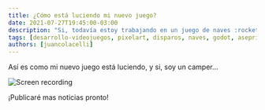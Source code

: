 ```yaml
---
title: ¿Cómo está luciendo mi nuevo juego?
date: 2021-07-27T19:45:00-03:00
description: "Si, todavía estoy trabajando en un juego de naves :rocket:"
tags: [desarrollo-videojuegos, pixelart, disparos, naves, godot, aseprite, 1-bit]
authors: [juancolacelli]
---
```


Así es como mi nuevo juego está luciendo, y si, soy un camper...

![Screen recording](screen_recording.gif)

¡Publicaré mas noticias pronto!
